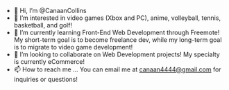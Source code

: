 - 👋 Hi, I’m @CanaanCollins
- 👀 I’m interested in video games (Xbox and PC), anime, volleyball, tennis, basketball, and golf! 
- 🌱 I’m currently learning Front-End Web Development through Freemote! My short-term goal is to become freelance dev, while my long-term goal is to migrate to video game development!
- 💞️ I’m looking to collaborate on Web Development projects! My specialty is currently eCommerce!
- 📫 How to reach me ... You can email me at canaan4444@gmail.com for inquiries or questions! 

<!---
CanaanCollins/CanaanCollins is a ✨ special ✨ repository because its `README.md` (this file) appears on your GitHub profile.
You can click the Preview link to take a look at your changes.
--->
